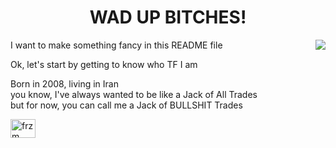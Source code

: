 <h1 align="center">WAD UP BITCHES!</h1>
<img align=right src="https://i.pinimg.com/736x/fd/d7/81/fdd781aab0dc06b6d457504eb64c568a.jpg" z-index=0>
<p>I want to make something fancy in this README file</p>
<p>Ok, let's start by getting to know who TF I am</p>
<p>Born in 2008, living in Iran<br/>
you know, I've always wanted
to be like a Jack of All Trades<br/>
but for now, you can call me
a Jack of BULLSHIT Trades</p>
<a href="https://discord.gg/frzm" target="blank"><img align="center" src="https://raw.githubusercontent.com/rahuldkjain/github-profile-readme-generator/master/src/images/icons/Social/discord.svg" alt="frzm" height="30" width="40" /></a>

